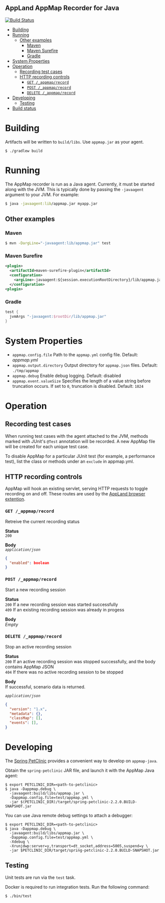 AppLand AppMap Recorder for Java
--------------------------------
[![Build Status](https://travis-ci.com/applandinc/appmap-java.svg?branch=master)](https://travis-ci.com/applandinc/appmap-java)


- [Building](#building)
- [Running](#running)
  - [Other examples](#other-examples)
    - [Maven](#maven)
    - [Maven Surefire](#maven-surefire)
    - [Gradle](#gradle)
- [System Properties](#system-properties)
- [Operation](#operation)
  - [Recording test cases](#recording-test-cases)
  - [HTTP recording controls](#http-recording-controls)
    - [`GET /_appmap/record`](#get-_appmaprecord)
    - [`POST /_appmap/record`](#post-_appmaprecord)
    - [`DELETE /_appmap/record`](#delete-_appmaprecord)
- [Developing](#developing)
  - [Testing](#testing)
- [Build status](#build-status)

# Building
Artifacts will be written to `build/libs`. Use `appmap.jar` as your agent.
```
$ ./gradlew build
```
# Running
The AppMap recorder is run as a Java agent. Currently, it must be started along with the JVM. This is typically done by passing the `-javaagent` argument to your JVM.
For example:

```bash
$ java -javaagent:lib/appmap.jar myapp.jar
```

## Other examples

### Maven

```bash
$ mvn -DargLine="-javaagent:lib/appmap.jar" test
```

### Maven Surefire

```xml
<plugin>
  <artifactId>maven-surefire-plugin</artifactId>
  <configuration>
    <argLine>-javaagent:${session.executionRootDirectory}/lib/appmap.jar</argLine>
  </configuration>
<plugin>
```

### Gradle

```groovy
test {
  jvmArgs "-javaagent:$rootDir/lib/appmap.jar"
}
```

# System Properties

* `appmap.config.file` Path to the `appmap.yml` config file. Default: _appmap.yml_
* `appmap.output.directory` Output directory for `appmap.json` files. Default: `./tmp/appmap`
* `appmap.debug` Enable debug logging. Default: disabled
* `appmap.event.valueSize` Specifies the length of a value string before truncation occurs. If set to `0`, truncation is disabled. Default: `1024`

# Operation

## Recording test cases
When running test cases with the agent attached to the JVM, methods marked with JUnit's `@Test` annotation will be recorded.
A new AppMap file will be created for each unique test case.

To disable AppMap for a particular JUnit test (for example, a performance test), list the class or methods under an
`exclude` in appmap.yml.

## HTTP recording controls
AppMap will hook an existing servlet, serving HTTP requests to toggle recording on and off. These routes are used by the [AppLand browser extention](https://github.com/applandinc/appland-browser-extension).

### `GET /_appmap/record`
Retreive the current recording status

**Status**  
`200`

**Body**  
_`application/json`_  
```json
{
  "enabled": boolean
}
```

### `POST /_appmap/record`
Start a new recording session

**Status**  
`200` If a new recording session was started successfully  
`409` If an existing recording session was already in progess

**Body**  
_Empty_

### `DELETE /_appmap/record`
Stop an active recording session

**Status**  
`200` If an active recording session was stopped successfully, and the body contains AppMap JSON  
`404` If there was no active recording session to be stopped

**Body**  
If successful, scenario data is returned.  

_`application/json`_
```json
{
  "version": "1.x",
  "metadata": {},
  "classMap": [],
  "events": [],
}
```

# Developing

The [Spring PetClinic](https://github.com/spring-projects/spring-petclinic) provides a convenient way to develop on `appmap-java`.

Obtain the `spring-petclinic` JAR file, and launch it with the AppMap Java agent:

```shell script
$ export PETCLINIC_DIR=<path-to-petclinic>
$ java -Dappmap.debug \
  -javaagent:build/libs/appmap.jar \
  -Dappmap.config.file=test/appmap.yml \
  -jar $(PETCLINIC_DIR)/target/spring-petclinic-2.2.0.BUILD-SNAPSHOT.jar
```

You can use Java remote debug settings to attach a debugger:

```shell script
$ export PETCLINIC_DIR=<path-to-petclinic>
$ java -Dappmap.debug \
  -javaagent:build/libs/appmap.jar \
  -Dappmap.config.file=test/appmap.yml \
  -Xdebug \
  -Xrunjdwp:server=y,transport=dt_socket,address=5005,suspend=y \
  -jar $PETCLINIC_DIR/target/spring-petclinic-2.2.0.BUILD-SNAPSHOT.jar
```

## Testing

Unit tests are run via the `test` task.

Docker is required to run integration tests. Run the following command:

```
$ ./bin/test
```
